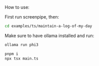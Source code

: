 

How to use:

First run screenpipe, then:

```bash
cd examples/ts/maintain-a-log-of-my-day
```

Make sure to have ollama installed and run:

```bash
ollama run phi3
```

```bash
pnpm i
npx tsx main.ts
```
